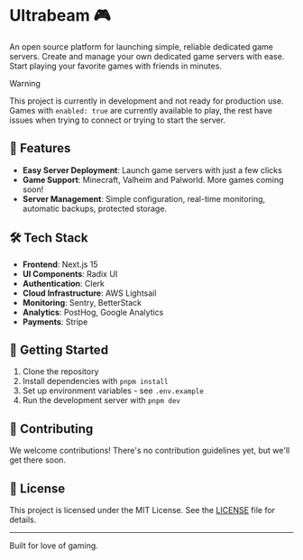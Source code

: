 # Ultrabeam 🎮

An open source platform for launching simple, reliable dedicated game servers. Create and manage your own dedicated game servers with ease. Start playing your favorite games with friends in minutes.

> [!WARNING]  
> This project is currently in development and not ready for production use. Games with `enabled: true` are currently available to play, the rest have issues when trying to connect or trying to start the server.

## 🚀 Features

- **Easy Server Deployment**: Launch game servers with just a few clicks
- **Game Support**: Minecraft, Valheim and Palworld. More games coming soon!
- **Server Management**: Simple configuration, real-time monitoring, automatic backups, protected storage.

## 🛠️ Tech Stack

- **Frontend**: Next.js 15
- **UI Components**: Radix UI
- **Authentication**: Clerk
- **Cloud Infrastructure**: AWS Lightsail
- **Monitoring**: Sentry, BetterStack
- **Analytics**: PostHog, Google Analytics
- **Payments**: Stripe

## 🏁 Getting Started

1. Clone the repository
2. Install dependencies with `pnpm install`
3. Set up environment variables - see `.env.example`
4. Run the development server with `pnpm dev`

## 🤝 Contributing

We welcome contributions! There's no contribution guidelines yet, but we'll get there soon.

## 📄 License

This project is licensed under the MIT License. See the [LICENSE](LICENSE) file for details.

---

Built for love of gaming.

